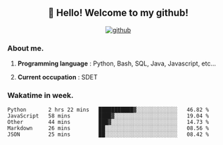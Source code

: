 <h2 align="center">👋 Hello! Welcome to my github! </h2>
<p align="center">
  <a href="https://github.com/usergwen"><img src="https://img.shields.io/badge/GitHub-24292e" alt="github"></a>
</p>

### About me.

1. **Programming language** : Python, Bash, SQL, Java, Javascript, etc...

2. **Current occupation** : SDET

### Wakatime in week.

<!--START_SECTION:waka-->
```text
Python       2 hrs 22 mins   ███████████▓░░░░░░░░░░░░░   46.82 % 
JavaScript   58 mins         ████▓░░░░░░░░░░░░░░░░░░░░   19.04 % 
Other        44 mins         ███▓░░░░░░░░░░░░░░░░░░░░░   14.73 % 
Markdown     26 mins         ██░░░░░░░░░░░░░░░░░░░░░░░   08.56 % 
JSON         25 mins         ██░░░░░░░░░░░░░░░░░░░░░░░   08.42 % 
```
<!--END_SECTION:waka-->
